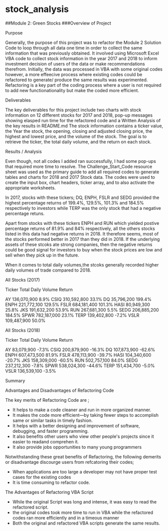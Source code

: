 # stock_analysis
##Module 2: Green Stocks
###Overview of Project

Purpose

Generally, the purpose of this project was to refactor the Module 2 Solution Code to loop through all data one time in order to collect the 
same information that was previously obtained. 
It involved using Microsoft Excel VBA code to collect stock information in the year 2017 and 2018 to inform investment decision of users of 
the data or make recommendations therefrom. 
Initially, the data was processed in VBA with some original codes however, a more effeecive process where existing codes could be refactored 
to generate/ produce 
the same results was experimented. Refactoring is a key part of the coding process where a user is not required to add new functionationality 
but make the coded more efficient.

Deliverables

The key deliverables for this project include two charts with stock information on 12 different stocks for 2017 and 2018, pop-up messages showing 
elasped run time for the refactored code and 
a Written Analysis of the key results in README.md 
The stock information contains a ticker value, the Year the stock, the opening, closing and adjusted closing price, the highest and lowest price, 
and the volume of the stock. 
The goal is to retrieve the ticker, the total daily volume, and the return on each stock.

Results / Analysis

Even though, not all codes I added ran successfully, I had some pop-ups that required more time to resolve. The Challenge_Start_Code resource sheet 
was used as the primary guide to add all required codes to generate tables and charts for 2018  and 2017 Stock data. 
The codes were used to create the input box, chart headers, ticker array, and to also activate the appropriate worksheets. 

In 2017, stocks with these tickers; DQ, ENPH, FSLR and SEDG provided the highest percentage returns of 199.4%, 129.5%, 101.3% and 184.5% respectively 
to investors while TERP was the only stock that had a negative percentage retuns. 

Apart from stocks with these tickers ENPH and RUN which yielded postive percentage returns of 81.9% and 84% respectively, all the others stocks listed
in this data had negative returns in 2018. It therefore seems, most of the stocks performed better in 2017 than they did in 2018.
If the underlying assets of these stcoks ate strong companies, then the negative returns could be good signal for investors to buy when the stock prices
are low and sell when they pick up in the future.

When it comes to total daily volumes,the stcoks generally recorded higher daily volumes of trade compared to 2018.

 All Stocks (2017)		
		
Ticker	Total Daily Volume	  Return

AY		  136,070,900			         8.9%
CSIQ		310,592,800			        33.1%
DQ		  35,796,200			       199.4%
ENPH		221,772,100			       129.5%
FSLR		684,181,400			       101.3%
HASI		 80,949,300			        25.8%
JKS		  191,632,200			        53.9%
RUN		  267,681,300			         5.5%
SEDG		206,885,200			        184.5%
SPWR		782,187,000			         23.1%
TERP		139,402,800			         -7.2%
VSLR		109,487,900			         50.0%


All Stocks (2018)		
		
Ticker	Total Daily Volume	      Return

AY		  83,079,900			          -7.3%
CSIQ		200,879,900			         -16.3%
DQ		  107,873,900			          -62.6%
ENPH		607,473,500			           81.9%
FSLR		478,113,900			          -39.7%
HASI		104,340,600			          -20.7%
JKS		  158,309,000			          -60.5%
RUN		  502,757,100			           84.0%
SEDG		237,212,300			           -7.8%
SPWR		538,024,300			          -44.6%
TERP		151,434,700			            -5.0%
VSLR		136,539,100			            -3.5%

Summary

Advantages and Disadvantages of Refactoring Code

The key merits of Refactoring Code are ; 
-	It helps to make a code cleaner and run in more organized manner.
-	It makes the code more efficient—by taking fewer steps to accomplish same or similar tasks in timely fashion.
-	It helps with a better designing and improvement of software, debugging, and faster programming. 
-	It also benefits other users who view other people's projects since it easier to readand comprehen it.
-	It also provide jobs opportunities to many young programmers 

Notwithstanding these great benefits of Refactoring, the following demerits or disadvantage discourge users from refcatoring their codes;

- 	When applications are too large a developer may not have proper test cases for the existing codes
-	It is time consuming to refactor code.

The Advantages of Refactoring VBA Script

- While the original Script was long and intense, it was easy to read the refactored script.
- the original codes took more time to run in VBA while the refactored codes ran more efficiently and in a timeous manner
- Both the original and refactored VBA scripts generate the same results.
